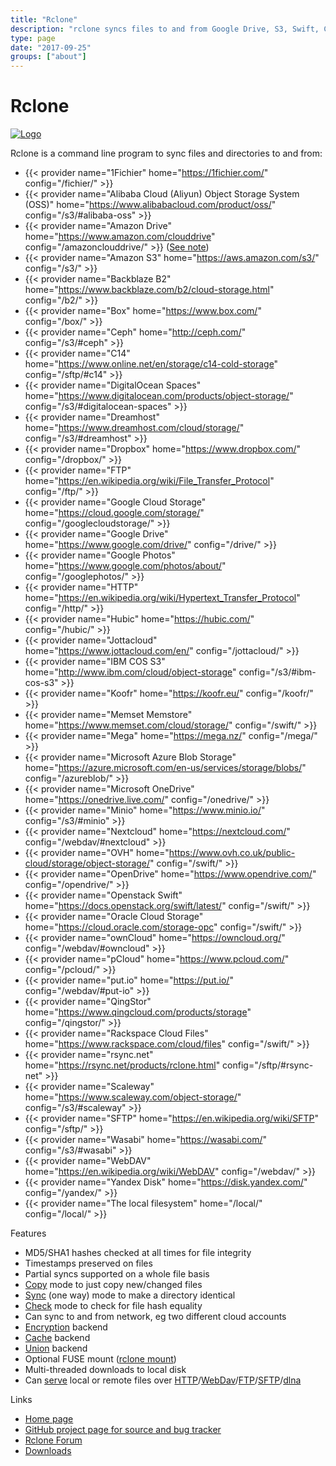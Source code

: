 ```yaml
---
title: "Rclone"
description: "rclone syncs files to and from Google Drive, S3, Swift, Cloudfiles, Dropbox, Google Cloud Storage and Amazon Drive."
type: page
date: "2017-09-25"
groups: ["about"]
---
```


Rclone
======

[![Logo](/img/rclone-120x120.png)](https://rclone.org/)

Rclone is a command line program to sync files and directories to and from:

* {{< provider name="1Fichier" home="https://1fichier.com/" config="/fichier/" >}}
* {{< provider name="Alibaba Cloud (Aliyun) Object Storage System (OSS)" home="https://www.alibabacloud.com/product/oss/" config="/s3/#alibaba-oss" >}}
* {{< provider name="Amazon Drive" home="https://www.amazon.com/clouddrive" config="/amazonclouddrive/" >}} ([See note](/amazonclouddrive/#status))
* {{< provider name="Amazon S3" home="https://aws.amazon.com/s3/" config="/s3/" >}}
* {{< provider name="Backblaze B2" home="https://www.backblaze.com/b2/cloud-storage.html" config="/b2/" >}}
* {{< provider name="Box" home="https://www.box.com/" config="/box/" >}}
* {{< provider name="Ceph" home="http://ceph.com/" config="/s3/#ceph" >}}
* {{< provider name="C14" home="https://www.online.net/en/storage/c14-cold-storage" config="/sftp/#c14" >}}
* {{< provider name="DigitalOcean Spaces" home="https://www.digitalocean.com/products/object-storage/" config="/s3/#digitalocean-spaces" >}}
* {{< provider name="Dreamhost" home="https://www.dreamhost.com/cloud/storage/" config="/s3/#dreamhost" >}}
* {{< provider name="Dropbox" home="https://www.dropbox.com/" config="/dropbox/" >}}
* {{< provider name="FTP" home="https://en.wikipedia.org/wiki/File_Transfer_Protocol" config="/ftp/" >}}
* {{< provider name="Google Cloud Storage" home="https://cloud.google.com/storage/" config="/googlecloudstorage/" >}}
* {{< provider name="Google Drive" home="https://www.google.com/drive/" config="/drive/" >}}
* {{< provider name="Google Photos" home="https://www.google.com/photos/about/" config="/googlephotos/" >}}
* {{< provider name="HTTP" home="https://en.wikipedia.org/wiki/Hypertext_Transfer_Protocol" config="/http/" >}}
* {{< provider name="Hubic" home="https://hubic.com/" config="/hubic/" >}}
* {{< provider name="Jottacloud" home="https://www.jottacloud.com/en/" config="/jottacloud/" >}}
* {{< provider name="IBM COS S3" home="http://www.ibm.com/cloud/object-storage" config="/s3/#ibm-cos-s3" >}}
* {{< provider name="Koofr" home="https://koofr.eu/" config="/koofr/" >}}
* {{< provider name="Memset Memstore" home="https://www.memset.com/cloud/storage/" config="/swift/" >}}
* {{< provider name="Mega" home="https://mega.nz/" config="/mega/" >}}
* {{< provider name="Microsoft Azure Blob Storage" home="https://azure.microsoft.com/en-us/services/storage/blobs/" config="/azureblob/" >}}
* {{< provider name="Microsoft OneDrive" home="https://onedrive.live.com/" config="/onedrive/" >}}
* {{< provider name="Minio" home="https://www.minio.io/" config="/s3/#minio" >}}
* {{< provider name="Nextcloud" home="https://nextcloud.com/" config="/webdav/#nextcloud" >}}
* {{< provider name="OVH" home="https://www.ovh.co.uk/public-cloud/storage/object-storage/" config="/swift/" >}}
* {{< provider name="OpenDrive" home="https://www.opendrive.com/" config="/opendrive/" >}}
* {{< provider name="Openstack Swift" home="https://docs.openstack.org/swift/latest/" config="/swift/" >}}
* {{< provider name="Oracle Cloud Storage" home="https://cloud.oracle.com/storage-opc" config="/swift/" >}}
* {{< provider name="ownCloud" home="https://owncloud.org/" config="/webdav/#owncloud" >}}
* {{< provider name="pCloud" home="https://www.pcloud.com/" config="/pcloud/" >}}
* {{< provider name="put.io" home="https://put.io/" config="/webdav/#put-io" >}}
* {{< provider name="QingStor" home="https://www.qingcloud.com/products/storage" config="/qingstor/" >}}
* {{< provider name="Rackspace Cloud Files" home="https://www.rackspace.com/cloud/files" config="/swift/" >}}
* {{< provider name="rsync.net" home="https://rsync.net/products/rclone.html" config="/sftp/#rsync-net" >}}
* {{< provider name="Scaleway" home="https://www.scaleway.com/object-storage/" config="/s3/#scaleway" >}}
* {{< provider name="SFTP" home="https://en.wikipedia.org/wiki/SFTP" config="/sftp/" >}}
* {{< provider name="Wasabi" home="https://wasabi.com/" config="/s3/#wasabi" >}}
* {{< provider name="WebDAV" home="https://en.wikipedia.org/wiki/WebDAV" config="/webdav/" >}}
* {{< provider name="Yandex Disk" home="https://disk.yandex.com/" config="/yandex/" >}}
* {{< provider name="The local filesystem" home="/local/" config="/local/" >}}

Features

  * MD5/SHA1 hashes checked at all times for file integrity
  * Timestamps preserved on files
  * Partial syncs supported on a whole file basis
  * [Copy](/commands/rclone_copy/) mode to just copy new/changed files
  * [Sync](/commands/rclone_sync/) (one way) mode to make a directory identical
  * [Check](/commands/rclone_check/) mode to check for file hash equality
  * Can sync to and from network, eg two different cloud accounts
  * [Encryption](/crypt/) backend
  * [Cache](/cache/) backend
  * [Union](/union/) backend
  * Optional FUSE mount ([rclone mount](/commands/rclone_mount/))
  * Multi-threaded downloads to local disk
  * Can [serve](/commands/rclone_serve/) local or remote files over [HTTP](/commands/rclone_serve_http/)/[WebDav](/commands/rclone_serve_webdav/)/[FTP](/commands/rclone_serve_ftp/)/[SFTP](/commands/rclone_serve_sftp/)/[dlna](/commands/rclone_serve_dlna/)

Links

  * <i class="fa fa-home"></i> [Home page](https://rclone.org/)
  * <i class="fa fa-github"></i> [GitHub project page for source and bug tracker](https://github.com/rclone/rclone)
  * <i class="fa fa-comments"></i> [Rclone Forum](https://forum.rclone.org)
  * <i class="fa fa-cloud-download"></i>[Downloads](/downloads/)
